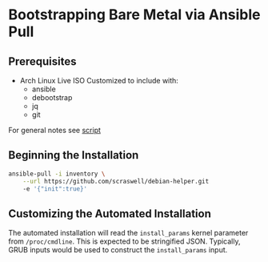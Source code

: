 # Bootstrapping Bare Metal via Ansible Pull

## Prerequisites

* Arch Linux Live ISO Customized to include with:
  * ansible
  * debootstrap
  * jq
  * git

For general notes see [script](./remastering_cd.sh)

## Beginning the Installation

```sh
ansible-pull -i inventory \
    --url https://github.com/scraswell/debian-helper.git
    -e '{"init":true}'
```

## Customizing the Automated Installation

The automated installation will read the `install_params` kernel parameter from `/proc/cmdline`.  This is expected to be stringified JSON.  Typically, GRUB inputs would be used to construct the `install_params` input.
